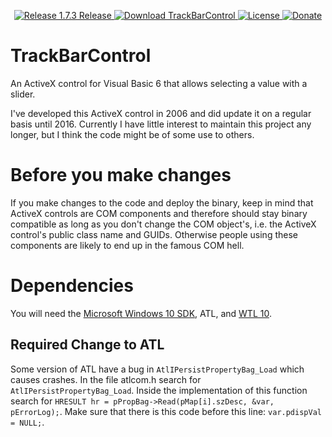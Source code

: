 <p align=center>
  <a href="https://github.com/TimoKunze/TrackBarControl/releases/tag/1.7.3">
    <img alt="Release 1.7.3 Release" src="https://img.shields.io/badge/release-1.7.3-0688CB.svg">
  </a>
  <a href="https://github.com/TimoKunze/TrackBarControl/releases">
    <img alt="Download TrackBarControl" src="https://img.shields.io/badge/download-latest-0688CB.svg">
  </a>
  <a href="https://github.com/TimoKunze/TrackBarControl/blob/master/LICENSE">
    <img alt="License" src="https://img.shields.io/badge/license-MIT-0688CB.svg">
  </a>
  <a href="https://www.paypal.com/xclick/business=TKunze71216%40gmx.de&item_name=TrackBarControl&no_shipping=1&tax=0&currency_code=EUR">
    <img alt="Donate" src="https://img.shields.io/badge/%24-donate-E44E4A.svg">
  </a>
</p>

# TrackBarControl
An ActiveX control for Visual Basic 6 that allows selecting a value with a slider.

I've developed this ActiveX control in 2006 and did update it on a regular basis until 2016. Currently I have little interest to maintain this project any longer, but I think the code might be of some use to others.

# Before you make changes
If you make changes to the code and deploy the binary, keep in mind that ActiveX controls are COM components and therefore should stay binary compatible as long as you don't change the COM object's, i.e. the ActiveX control's public class name and GUIDs. Otherwise people using these components are likely to end up in the famous COM hell.

# Dependencies
You will need the [Microsoft Windows 10 SDK](https://developer.microsoft.com/en-us/windows/downloads/windows-10-sdk), ATL, and [WTL 10](https://sourceforge.net/projects/wtl/).

## Required Change to ATL
Some version of ATL have a bug in ```AtlIPersistPropertyBag_Load``` which causes crashes. In the file atlcom.h search for ```AtlIPersistPropertyBag_Load```. Inside the implementation of this function search for ```HRESULT hr = pPropBag->Read(pMap[i].szDesc, &var, pErrorLog);```. Make sure that there is this code before this line: ```var.pdispVal = NULL;```.